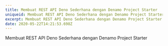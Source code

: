 ```yaml
---
title: Membuat REST API Deno Sederhana dengan Denamo Project Starter
uniqueid: Membuat REST API Deno Sederhana dengan Denamo Project Starter
excerpt: Membuat REST API Deno Sederhana dengan Denamo Project Starter
date: 2020-05-22T14:21:53.698Z
---
```

Membuat REST API Deno Sederhana dengan Denamo Project Starter